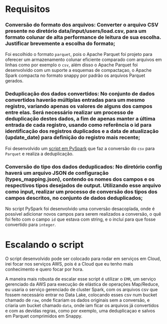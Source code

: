 # Requisitos

### Conversão do formato dos arquivos: Converter o arquivo CSV presente no diretório data/input/users/load.csv, para um formato colunar de alta performance de leitura de sua escolha. Justificar brevemente a escolha do formato;

Foi escolhido o formato `parquet`, pois o Apache Parquet foi projeto para oferecer um armazenamento colunar eficiente comparado com arquivos em linhas como por exemplo o `csv`, além disso o Apache Parquet foi desenvolvido com um suporte a esquemas de compactaçao, o Apache Spark compacta no formato snappy por padrão os arquivos Parquet gerados.

### Deduplicação dos dados convertidos: No conjunto de dados convertidos haverão múltiplas entradas para um mesmo registro, variando apenas os valores de alguns dos campos entre elas. Será necessário realizar um processo de deduplicação destes dados, a fim de apenas manter a última entrada de cada registro, usando como referência o id para identificação dos registros duplicados e a data de atualização (update_date) para definição do registro mais recente;

Foi desenvolvido um [script em PySpark](main.py) que faz a conversão do `csv` para `Parquet` e realiza a deduplicação.

### Conversão do tipo dos dados deduplicados: No diretório config haverá um arquivo JSON de configuração (types_mapping.json), contendo os nomes dos campos e os respectivos tipos desejados de output. Utilizando esse arquivo como input, realizar um processo de conversão dos tipos dos campos descritos, no conjunto de dados deduplicados;

No script PySpark foi desenvolvido uma conversão desacoplada, onde é possível adicionar novos campos para serem realizados a conversão, o quê foi feito com o campo `id` que estava com string, e o incluí para que fosse convertido para `integer`.

# Escalando o script

O script desenvolvido pode ser colocado para rodar em serviços em Cloud, irei focar nos serviços AWS, pois é a Cloud que eu tenho mais conhecimento e quero focar por hora.

A maneira mais robusta de escalar esse script é utilizar o `EMR`, um serviço gerenciado da AWS para execução de elástica de operações Map/Reduce, eu usaria o serviço gerenciado de cluster Spark, com os arquivos csv que fossem necessário entrar no Data Lake, colocando esses csv num bucket chamado de `raw`, onde ficariam os dados originais sem a conversão, e criaria um bucket chamado `data`, onde iam ficar os arquivos já convertidos e com as devidas regras, como por exemplo, uma deduplicaçao e salvos em Parquet comprimidos em Snappy.
